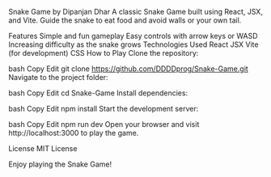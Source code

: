 Snake Game by Dipanjan Dhar
A classic Snake Game built using React, JSX, and Vite. Guide the snake to eat food and avoid walls or your own tail.

Features
Simple and fun gameplay
Easy controls with arrow keys or WASD
Increasing difficulty as the snake grows
Technologies Used
React
JSX
Vite (for development)
CSS
How to Play
Clone the repository:

bash
Copy
Edit
git clone https://github.com/DDDDprog/Snake-Game.git
Navigate to the project folder:

bash
Copy
Edit
cd Snake-Game
Install dependencies:

bash
Copy
Edit
npm install
Start the development server:

bash
Copy
Edit
npm run dev
Open your browser and visit http://localhost:3000 to play the game.

License
MIT License

Enjoy playing the Snake Game!
